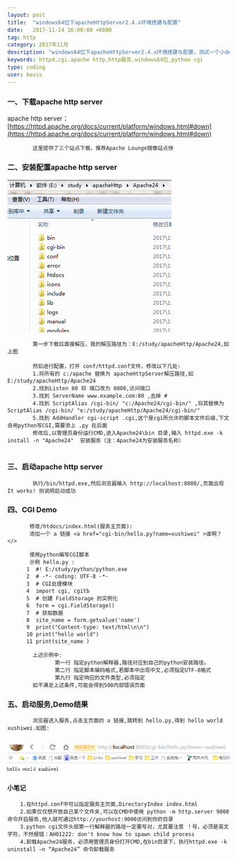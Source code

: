 ```yaml
---
layout: post
title:  "windows64位下apacheHttpServer2.4.x环境搭建与配置"
date:   2017-11-14 16:00:00 +0800
tag: http
category: 2017年11月
description: "windows64位下apacheHttpServer2.4.x环境搭建与配置，测试一个小demo"
keywords: httpd,cgi.apache http,http服务,windows64位,python cgi
type: coding
user: kevis
---
```


### 一、下载apache http server
apache http server：[https://httpd.apache.org/docs/current/platform/windows.html#down](https://httpd.apache.org/docs/current/platform/windows.html#down)
```   
        这里提供了三个站点下载，推荐Apache Lounge镜像站点快
```
### 二、安装配置apache http server
![apacheHttpServer解压路径](/images/apacheHttpServer.png)
```
        第一步下载后直接解压，我的解压路径为：E:/study/apacheHttp/Apache24,如上图
        
        然后进行配置，打开 conf/httpd.conf文件，修改以下几处:
        1.将所有的 c:/apache 替换为 apacheHttpServer解压路径,如 E:/study/apacheHttp/Apache24
        2.找到Listen 80 将 端口改为 8080,访问端口
        3.找到 ServerName www.example.com:80 ,去掉 #
        4.找到 ScriptAlias /cgi-bin/ "c:/Apache24/cgi-bin/" ,将其替换为 ScriptAlias /cgi-bin/ "e:/study/apacheHttp/Apache24/cgi-bin/"
        5.找到 AddHandler cgi-script .cgi,这个是cgi所允许的脚本文件后缀,下文会用python写CGI,需要添上 .py 在后面
        修改后,以管理员身份运行CMD,进入Apache24\bin 目录,输入 httpd.exe -k install -n "Apache24"  安装服务（注：Apache24为安装服务名称）
        
```
### 三、启动apache http server
```    
        执行/bin/httpd.exe,然后浏览器输入 http://localhost:8080/,页面出现 It works! 则说明启动成功
```   
### 四、CGI Demo
```
       修改/htdocs/index.html(服务主页面):
       添加一个 a 链接 <a href="cgi-bin/hello.py?name=xushiwei" >谁啊？</>
```

```
       使用python编写CGI脚本
       示例 hello.py :
      1  #! E:/study/python/python.exe
      2  # -*- coding: UTF-8 -*-
      3  # CGI处理模块
      4  import cgi, cgitb 
      5  # 创建 FieldStorage 的实例化
      6  form = cgi.FieldStorage() 
      7  # 获取数据
      8  site_name = form.getvalue('name')
      9  print("Content-type: text/html\n\n")
      10 print("hello world")
      11 print(site_name )
```

```
        上述示例中:
               第一行 指定python解释器,路径对应到自己的python安装路径。
               第二行 指定脚本编码格式,若脚本中出现中文,必须指定UTF-8格式
               第九行 指定响应的文件类型,必须指定
        如不满足上述条件,可能会得到500内部错误页面
```    
### 五、启动服务,Demo结果

```
        浏览器进入服务,点击主页面的 a 链接,跳转到 hello.py,得到 hello world xushiwei.如图:
    
```
![hello world xushiwei](/images/helloxsw.png)  
#### 小笔记
```
    1.在httpd.conf中可以指定服务主页面,DirectoryIndex index.html
    2.如果仅仅想开放自己某个文件夹,可以在CMD中使用 python -m http.server 9000 命令开启服务,他人就可通过http://yourhost:9000访问到你的目录
    3.python cgi文件头部第一行解释器的路径一定要写对，尤其要注意 ！号，必须是英文字符，不然报错：AH01222: don't know how to spawn child process
    4.卸载Apache24服务，必须用管理员身份打开CMD,在bin目录下，执行httpd.exe -k uninstall –n “Apache24” 命令卸载服务
```